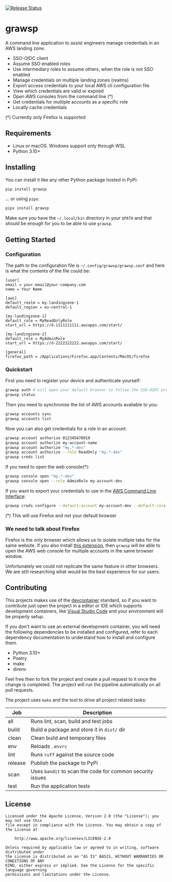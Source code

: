 [![Release Status](https://github.com/schubergphilis/grawsp/actions/workflows/pipeline.yml/badge.svg)](https://github.com/schubergphilis/grawsp/actions/workflows/pipeline.yml)

# grawsp

A command line application to assist engineers manage credentials in an AWS landing
zone.

- SSO-OIDC client
- Assume SSO enabled roles
- Use intermediary roles to assume others, when the role is not SSO enabled
- Manage credentials on multiple landing zones (realms)
- Export access credentials to your local AWS cli configuration file
- View which credentials are valid or expired
- Open AWS consoles from the command line (*)
- Get credentials for multiple accounts as a specific role
- Locally cache credentials

(*) Currently only Firefox is supported

## Requirements

- Linux or macOS. Windows support only through WSL
- Python 3.10+

## Installing

You can install it like any other Python package hosted in PyPi:

```bash
pip install grawsp
```

... or using `pipx`:

```bash
pipx install grawsp
```

Make sure you have the `~/.local/bin` directory in your `$PATH` and that should be
enough for you to be able to use `grawsp`.

## Getting Started

### Configuration

The path to the configuration file is `~/.config/grawsp/grawsp.conf` and here is what
the contents of the file could be:

```text
[user]
email = your-email@your-company.com
name = Your Name

[aws]
default_realm = my-landingzone-1
default_region = eu-central-1

[my-landingzone-1]
default_role = MyReadOnlyRole
start_url = https://d-1111111111.awsapps.com/start/

[my-landingzone-2]
default_role = MyAdminRole
start_url = https://d-2222222222.awsapps.com/start/

[general]
firefox_path = /Applications/Firefox.app/Contents/MacOS/firefox
```

### Quickstart

First you need to register your device and authenticate yourself:

```bash
grawsp auth # will open your default browser to follow the SSO-OIDC process
grawsp status
```

Then you need to synchronise the list of AWS accounts available to you:

```bash
grawsp accounts sync
grawsp accounts list
```

Now you can also get credentials for a role in an account:

```bash
grawsp account authorize 012345678910
grawsp account authorize my-account-name
grawsp account authorize "my.*-dev"
grawsp account authorize --role ReadOnly "my.*-dev"
grawsp creds list
```

If you need to open the web console(*):

```bash
grawsp console open "my.*-dev"
grawsp console open --role AdminRole my-account-dev
```

If you want to export your credentials to use in the [AWS Command Line Interface](https://aws.amazon.com/cli/):

```bash
grawsp creds configure --default-account my-account-dev --default-role ReadOnly
```

(*) This will use Firefox and not your default browser

### We need to talk about Firefox

Firefox is the only browser which allows us to isolate multiple tabs for the same
website. If you also install [this extension](https://addons.mozilla.org/en-US/firefox/addon/open-url-in-container/),
then `grawsp` will be able to open the AWS web console for multiple accounts in the same
browser window.

Unfortunately we could not replicate the same feature in other browsers. We are still
researching what would be the best experience for our users.

## Contributing

This projects makes use of the [devcontainer](https://containers.dev/) standard, so
if you want to contribute just open the project in a editor or IDE which supports
development containers, like [Visual Studio Code](https://code.visualstudio.com/docs/devcontainers/containers)
and your environment will be properly setup.

If you don't want to use an external development container, you will need the following
dependencies to be installed and configured, refer to each dependency documentation to
understand how to install and configure them.

- Python 3.10+
- Poetry
- make
- direnv

Feel free then to fork the project and create a pull request to it once the change is
completed. The project will run the pipeline automatically on all pull requests.

The project uses `make` and the tool to drive all project related tasks:

| Job     | Description                                               |
| ------- | --------------------------------------------------------- |
| all     | Runs lint, scan, build and test jobs                      |
| build   | Build a package and store it in `dist/` dir               |
| clean   | Clean build and temporary files                           |
| env     | Reloads `.envrc`                                          |
| lint    | Runs `ruff` against the source code                       |
| release | Publish the package to PyPi                               |
| scan    | Uses `bandit` to scan the code for common security issues |
| test    | Run the application tests                                 |

## License

```text
Licensed under the Apache License, Version 2.0 (the "License"); you may not use this
file except in compliance with the License. You may obtain a copy of the License at

    http://www.apache.org/licenses/LICENSE-2.0

Unless required by applicable law or agreed to in writing, software distributed under
the License is distributed on an "AS IS" BASIS, WITHOUT WARRANTIES OR CONDITIONS OF ANY
KIND, either express or implied. See the License for the specific language governing
permissions and limitations under the License.
```
